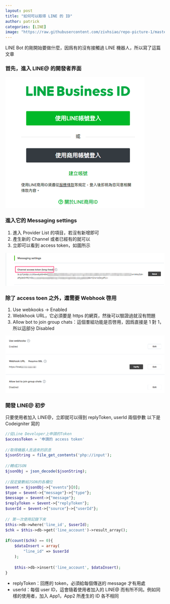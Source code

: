 ```yaml
---
layout: post
title: "如何可以取得 LINE 的 ID"
author: patrick
categories: [LINE]
image: "https://raw.githubusercontent.com/zivhsiao/repo-picture-1/master/images/line_api/line_login.png"  
---
```


LINE Bot 的剛開始要做什麼，因爲有的沒有接觸過 LINE 機器人，所以寫了這篇文章

<!-- more -->

### 首先，進入 LINE@ 的開發者界面
![截圖 2019-03-11 下午1.45.56](https://raw.githubusercontent.com/zivhsiao/repo-picture-1/master/images/line_api/line_login.png)
 
### 進入它的 Messaging settings
1. 進入 Provider List 的項目，若沒有新增即可
2. 產生新的 Channel 或者已經有的就可以
3. 立即可以看到 access token，如圖所示

![LINE_Developers](https://raw.githubusercontent.com/zivhsiao/repo-picture-1/master/images/line_api/LINE_Developers.png)

### 除了 access toen 之外，還需要 Webhook 啓用
1. Use webkooks -> Enabled
2. Webkhook URL，它必須要是 https 的網頁，然後可以驗證過就沒有問題
3. Allow bot to join group chats：這個羣組功能是否啓用，因爲直接是 1 對 1，所以這部分 Disabled

![LINE_Developers_2](https://raw.githubusercontent.com/zivhsiao/repo-picture-1/master/images/line_api/LINE_Developers_2.png)


### 開發 LINE@ 初步
只要使用者加入 LINE@，立即就可以得到 replyToken, userId 兩個參數
以下是 Codeigniter 寫的
```php
//從Line Developer上申請的Token
$accessToken = '申請的 access token'

//取得機器人丟過來的訊息
$jsonString = file_get_contents('php://input');

//轉成JSON
$jsonObj = json_decode($jsonString);

//設定變數給JSON的各欄位
$event = $jsonObj->{"events"}[0];
$type = $event->{"message"}->{"type"};
$message = $event->{"message"};
$replyToken = $event->{"replyToken"};
$userId = $event->{"source"}->{"userId"};

// 第一次使用記錄下來
$this->db->where('line_id', $userId);
$chk = $this->db->get('line_account')->result_array();

if(count($chk) == 0){
    $dataInsert = array(
        "line_id" => $userId
    );

    $this->db->insert('line_account', $dataInsert);
}
```

- replyToken：回應的 token，必須給每個傳送的 message 才有用處
- userId：每個 user ID，這會隨着使用者加入的 LINE@ 而有所不同。例如同樣的使用者，加入 App1，App2 所產生的 ID 各不相同